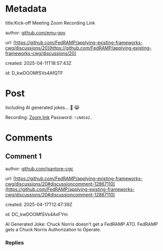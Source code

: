# Metadata

title:Kick-off Meeting Zoom Recording Link

author: [github.com/emu-gov](https://github.com/emu-gov)

url: [https://github.com/FedRAMP/applying-existing-frameworks-cwg/discussions/20](https://github.com/FedRAMP/applying-existing-frameworks-cwg/discussions/20)

created: 2025-04-11T18:57:43Z

id: D_kwDOOMfSVs4AfQTF



# Post

Including AI generated jokes... 🤖 😹

Recording: [Zoom link](https://gsa.zoomgov.com/rec/share/zinmrlIYBw8zS7gv0c1cM9NoikjFNAqktkp5qy-BCKxI3LD0PH5vsAuEOJ0Hs_YV.RPmJOm6j_yfcb5pD)
Password: `!iN4S42.`

# Comments




## Comment 1

author: [github.com/jsantore-cgc](https://github.com/jsantore-cgc)

url: [https://github.com/FedRAMP/applying-existing-frameworks-cwg/discussions/20#discussioncomment-12867110](https://github.com/FedRAMP/applying-existing-frameworks-cwg/discussions/20#discussioncomment-12867110)

created: 2025-04-17T12:47:39Z

id: DC_kwDOOMfSVs4AxFYm

AI Generated Joke:
Chuck Norris doesn't get a FedRAMP ATO.  FedRAMP gets a Chuck Norris Authorization to Operate.

### Replies


